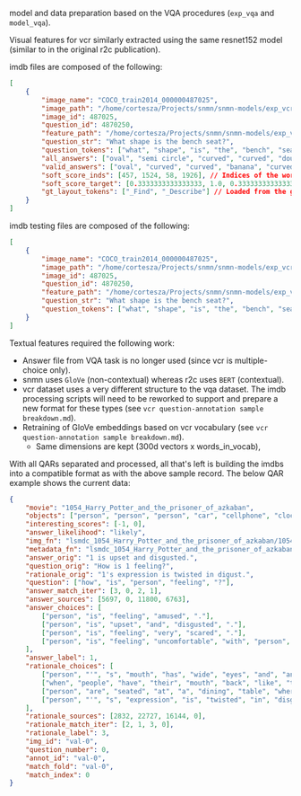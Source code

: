 model and data preparation based on the VQA procedures (`exp_vqa` and `model_vqa`).

Visual features for vcr similarly extracted using the same resnet152 model (similar to in the original r2c publication).

imdb files are composed of the following:
```json
[
    {
        "image_name": "COCO_train2014_000000487025",
        "image_path": "/home/cortesza/Projects/snmn/snmn-models/exp_vcr/coco_dataset/images/train2014/COCO_train2014_000000487025.jpg",
        "image_id": 487025,
        "question_id": 4870250,
        "feature_path": "/home/cortesza/Projects/snmn/snmn-models/exp_vcr/data/resnet152_c5_7x7/train2014/COCO_train2014_000000487025.npy",
        "question_str": "What shape is the bench seat?",
        "question_tokens": ["what", "shape", "is", "the", "bench", "seat", "?"],
        "all_answers": ["oval", "semi circle", "curved", "curved", "double curve", "banana", "curved", "wavy", "twisting", "curved"],
        "valid_answers": ["oval", "curved", "curved", "banana", "curved", "wavy", "curved"],
        "soft_score_inds": [457, 1524, 58, 1926], // Indices of the word in the answers_vqa vocabulary file.
        "soft_score_target": [0.3333333333333333, 1.0, 0.3333333333333333, 0.3333333333333333], // Calculated with the folling: min(1., <answer_count_in_valid_answers> / 3.)
        "gt_layout_tokens": ["_Find", "_Describe"] // Loaded from the gt_layout npy files using question id as key.
    }
]
```

imdb testing files are composed of the following:
```json
[
    {
        "image_name": "COCO_train2014_000000487025",
        "image_path": "/home/cortesza/Projects/snmn/snmn-models/exp_vcr/coco_dataset/images/train2014/COCO_train2014_000000487025.jpg",
        "image_id": 487025,
        "question_id": 4870250,
        "feature_path": "/home/cortesza/Projects/snmn/snmn-models/exp_vcr/data/resnet152_c5_7x7/train2014/COCO_train2014_000000487025.npy",
        "question_str": "What shape is the bench seat?",
        "question_tokens": ["what", "shape", "is", "the", "bench", "seat", "?"]
    }
]
```

Textual features required the following work:
* Answer file from VQA task is no longer used (since vcr is multiple-choice only).
* snmn uses `GloVe` (non-contextual) whereas r2c uses `BERT` (contextual).
* vcr dataset uses a very different structure to the vqa dataset. The imdb processing scripts will need to be reworked to support and prepare a new format for these types (see `vcr question-annotation sample breakdown.md`).
* Retraining of GloVe embeddings based on vcr vocabulary (see `vcr question-annotation sample breakdown.md`).
  * Same dimensions are kept (300d vectors x words_in_vocab),

With all QARs separated and processed, all that's left is building the imdbs into a compatible format as with the above sample record.
The below QAR example shows the current data:
```json
{
    "movie": "1054_Harry_Potter_and_the_prisoner_of_azkaban",
    "objects": ["person", "person", "person", "car", "cellphone", "clock"],
    "interesting_scores": [-1, 0],
    "answer_likelihood": "likely",
    "img_fn": "lsmdc_1054_Harry_Potter_and_the_prisoner_of_azkaban/1054_Harry_Potter_and_the_prisoner_of_azkaban_00.01.46.736-00.01.50.168@0.jpg",
    "metadata_fn": "lsmdc_1054_Harry_Potter_and_the_prisoner_of_azkaban/1054_Harry_Potter_and_the_prisoner_of_azkaban_00.01.46.736-00.01.50.168@0.json",
    "answer_orig": "1 is upset and disgusted.",
    "question_orig": "How is 1 feeling?",
    "rationale_orig": "1's expression is twisted in digust.",
    "question": ["how", "is", "person", "feeling", "?"],
    "answer_match_iter": [3, 0, 2, 1],
    "answer_sources": [5697, 0, 11800, 6763],
    "answer_choices": [
        ["person", "is", "feeling", "amused", "."],
        ["person", "is", "upset", "and", "disgusted", "."],
        ["person", "is", "feeling", "very", "scared", "."],
        ["person", "is", "feeling", "uncomfortable", "with", "person", "."]
    ],
    "answer_label": 1,
    "rationale_choices": [
        ["person", "'", "s", "mouth", "has", "wide", "eyes", "and", "an", "open", "mouth", "."],
        ["when", "people", "have", "their", "mouth", "back", "like", "that", "and", "their", "eyebrows", "lowered", "they", "are", "usually", "disgusted", "by", "what", "they", "see", "."],
        ["person", "are", "seated", "at", "a", "dining", "table", "where", "food", "would", "be", "served", "to", "them", ".", "people", "unaccustomed", "to", "odd", "or", "foreign", "dishes", "may", "make", "disgusted", "looks", "at", "the", "thought", "of", "eating", "it", "."],
        ["person", "'", "s", "expression", "is", "twisted", "in", "disgust", "."]
    ],
    "rationale_sources": [2832, 22727, 16144, 0],
    "rationale_match_iter": [2, 1, 3, 0],
    "rationale_label": 3,
    "img_id": "val-0",
    "question_number": 0,
    "annot_id": "val-0",
    "match_fold": "val-0",
    "match_index": 0
}
```
